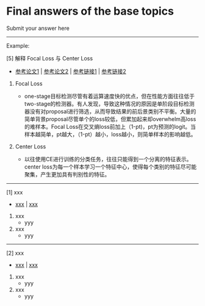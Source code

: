 # Final answers of the base topics

Submit your answer here

---
Example:

[5] 解释 Focal Loss 与 Center Loss
- [参考论文1](xxx.pdf) | [参考论文2](xxx.pdf) | [参考链接1](xxx.com) | [参考链接2](xxx.com)
1. Focal Loss
    - one-stage目标检测尽管有着运算速度快的优点，但在性能方面往往低于two-stage的检测器。有人发现，导致这种情况的原因是单阶段目标检测器没有对proposal进行筛选，从而导致结果的前后景类别不平衡。大量的简单背景proposal尽管单个的loss较低，但累加起来却overwhelm高loss的难样本。Focal Loss在交叉熵loss前加上（1-pt)，pt为预测的logit。当样本越简单，pt越大，（1-pt）越小，loss越小，则简单样本的影响越低。
    
2. Center Loss
    - 以往使用CE进行训练的分类任务，往往只能得到一个分离的特征表示。center loss为每一个样本学习一个特征中心，使得每个类别的特征尽可能聚集，产生更加具有判别性的特征。

---

[1] xxx
- [xxx](yyy) | [xxx](yyy)
1. xxx
    - yyy
3. xxx
    - yyy

---

[2] xxx
- [xxx](yyy) | [xxx](yyy)
1. xxx
    - yyy
3. xxx
    - yyy

